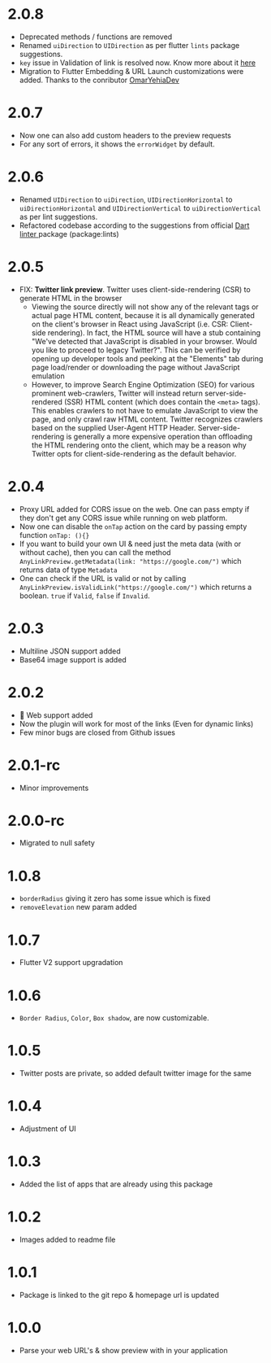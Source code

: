 # 2.0.8

- Deprecated methods / functions are removed
- Renamed `uiDirection` to `UIDirection` as per flutter `lints` package suggestions.
- `key` issue in Validation of link is resolved now. Know more about it <a href="https://github.com/sur950/any_link_preview/issues/29">here</a>
- Migration to Flutter Embedding & URL Launch customizations were added. Thanks to the conributor <a href="https://github.com/OmarYehiaDev">OmarYehiaDev</a>

# 2.0.7

- Now one can also add custom headers to the preview requests
- For any sort of errors, it shows the `errorWidget` by default.

# 2.0.6

- Renamed `UIDirection` to `uiDirection`, `UIDirectionHorizontal` to `uiDirectionHorizontal` and `UIDirectionVertical` to `uiDirectionVertical` as per lint suggestions.
- Refactored codebase according to the suggestions from official <a href="https://pub.dev/packages/lints">Dart linter </a>package (package:lints)

# 2.0.5

- FIX: <b>Twitter link preview</b>. Twitter uses client-side-rendering (CSR) to generate HTML in the browser
  - Viewing the source directly will not show any of the relevant <meta> tags or actual page HTML content, because it is all dynamically generated on the client's browser in React using JavaScript (i.e. CSR: Client-side rendering). In fact, the HTML source will have a stub containing "We've detected that JavaScript is disabled in your browser. Would you like to proceed to legacy Twitter?". This can be verified by opening up developer tools and peeking at the "Elements" tab during page load/render or downloading the page without JavaScript emulation
  - However, to improve Search Engine Optimization (SEO) for various prominent web-crawlers, Twitter will instead return server-side-rendered (SSR) HTML content (which does contain the `<meta>` tags). This enables crawlers to not have to emulate JavaScript to view the page, and only crawl raw HTML content. Twitter recognizes crawlers based on the supplied User-Agent HTTP Header. Server-side-rendering is generally a more expensive operation than offloading the HTML rendering onto the client, which may be a reason why Twitter opts for client-side-rendering as the default behavior.

# 2.0.4

- Proxy URL added for CORS issue on the web. One can pass empty if they don't get any CORS issue while running on web platform.
- Now one can disable the `onTap` action on the card by passing empty function `onTap: (){}`
- If you want to build your own UI & need just the meta data (with or without cache), then you can call the method `AnyLinkPreview.getMetadata(link: "https://google.com/")` which returns data of type `Metadata`
- One can check if the URL is valid or not by calling `AnyLinkPreview.isValidLink("https://google.com/")` which returns a boolean. `true` if `Valid`, `false` if `Invalid`.

# 2.0.3

- Multiline JSON support added
- Base64 image support is added

# 2.0.2

- 🎉 Web support added
- Now the plugin will work for most of the links (Even for dynamic links)
- Few minor bugs are closed from Github issues

# 2.0.1-rc

- Minor improvements

# 2.0.0-rc

- Migrated to null safety

# 1.0.8

- `borderRadius` giving it zero has some issue which is fixed
- `removeElevation` new param added

# 1.0.7

- Flutter V2 support upgradation

# 1.0.6

- `Border Radius`, `Color`, `Box shadow`, are now customizable.

# 1.0.5

- Twitter posts are private, so added default twitter image for the same

# 1.0.4

- Adjustment of UI

# 1.0.3

- Added the list of apps that are already using this package

# 1.0.2

- Images added to readme file

# 1.0.1

- Package is linked to the git repo & homepage url is updated

# 1.0.0

- Parse your web URL's & show preview with in your application
